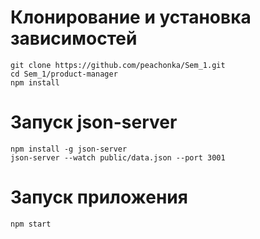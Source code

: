 # Клонирование и установка зависимостей
```
git clone https://github.com/peachonka/Sem_1.git
cd Sem_1/product-manager
npm install
```

# Запуск json-server
```
npm install -g json-server
json-server --watch public/data.json --port 3001
```

# Запуск приложения
```
npm start
```
